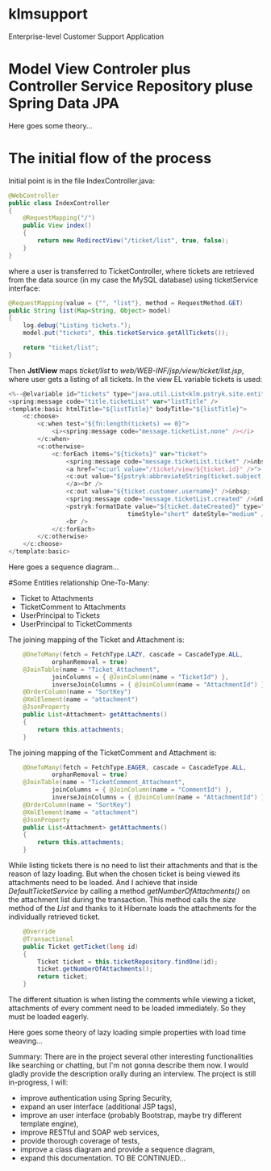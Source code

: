 # klmsupport
Enterprise-level Customer Support Application

# Model View Controler plus Controller Service Repository pluse Spring Data JPA
Here goes some theory...

# The initial flow of the process
Initial point is in the file IndexController.java:
```java
@WebController
public class IndexController
{
    @RequestMapping("/")
    public View index()
    {
        return new RedirectView("/ticket/list", true, false);
    }
}
```
where a user is transferred to TicketController, where tickets are retrieved from the data source (in my case the MySQL database) using ticketService interface:
```java
@RequestMapping(value = {"", "list"}, method = RequestMethod.GET)
public String list(Map<String, Object> model)
{
    log.debug("Listing tickets.");
    model.put("tickets", this.ticketService.getAllTickets());

    return "ticket/list";
}
```
Then **JstlView** maps *ticket/list* to *web/WEB-INF/jsp/view/ticket/list.jsp*, where user gets a listing of all tickets. In the view EL variable tickets is used:
```js
<%--@elvariable id="tickets" type="java.util.List<klm.pstryk.site.entities.Ticket>"--%>
<spring:message code="title.ticketList" var="listTitle" />
<template:basic htmlTitle="${listTitle}" bodyTitle="${listTitle}">
    <c:choose>
        <c:when test="${fn:length(tickets) == 0}">
            <i><spring:message code="message.ticketList.none" /></i>
        </c:when>
        <c:otherwise>
            <c:forEach items="${tickets}" var="ticket">
                <spring:message code="message.ticketList.ticket" />&nbsp;${ticket.id}:
                <a href="<c:url value="/ticket/view/${ticket.id}" />">
                <c:out value="${pstryk:abbreviateString(ticket.subject, 60)}"/>
                </a><br />
                <c:out value="${ticket.customer.username}" />&nbsp;
                <spring:message code="message.ticketList.created" />&nbsp;
                <pstryk:formatDate value="${ticket.dateCreated}" type="both"
                                 timeStyle="short" dateStyle="medium" /><br />
                <br />
            </c:forEach>
        </c:otherwise>
    </c:choose>
</template:basic>
```
Here goes a sequence diagram...

#Some Entities relationship
One-To-Many:
- Ticket to Attachment*s*
- TicketComment to Attachment*s*
- UserPrincipal to Ticket*s*
- UserPrincipal to TicketComment*s*

The joining mapping of the Ticket and Attachment is:
```java
    @OneToMany(fetch = FetchType.LAZY, cascade = CascadeType.ALL,
            orphanRemoval = true)
    @JoinTable(name = "Ticket_Attachment",
            joinColumns = { @JoinColumn(name = "TicketId") },
            inverseJoinColumns = { @JoinColumn(name = "AttachmentId") })
    @OrderColumn(name = "SortKey")
    @XmlElement(name = "attachment")
    @JsonProperty
    public List<Attachment> getAttachments()
    {
        return this.attachments;
    }
```
The joining mapping of the TicketComment and Attachment is:
```java
    @OneToMany(fetch = FetchType.EAGER, cascade = CascadeType.ALL,
            orphanRemoval = true)
    @JoinTable(name = "TicketComment_Attachment",
            joinColumns = { @JoinColumn(name = "CommentId") },
            inverseJoinColumns = { @JoinColumn(name = "AttachmentId") })
    @OrderColumn(name = "SortKey")
    @XmlElement(name = "attachment")
    @JsonProperty
    public List<Attachment> getAttachments()
    {
        return this.attachments;
    }
```
While listing tickets there is no need to list their attachments and that is the reason of lazy loading. But when the chosen ticket is being viewed its attachments need to be loaded. And I achieve that inside *DefaultTicketService* by calling a method *getNumberOfAttachments()* on the attachment list during the transaction. This method calls the *size* method of the *List<Attachment>* and thanks to it Hibernate loads the attachments for the individually retrieved ticket.
```java
    @Override
    @Transactional
    public Ticket getTicket(long id)
    {
        Ticket ticket = this.ticketRepository.findOne(id);
        ticket.getNumberOfAttachments();
        return ticket;
    }
```
The different situation is when listing the comments while viewing a ticket, attachments of every comment need to be loaded immediately. So they must be loaded eagerly.
  
Here goes some theory of lazy loading simple properties with load time weaving...


Summary:
There are in the project several other interesting functionalities like searching or chatting, but I'm not gonna describe them now. I would gladly provide the description orally during an interview. The project is still in-progress, I will:
- improve authentication using Spring Security, 
- expand an user interface (additional JSP tags),
- improve an user interface (probably Bootstrap, maybe try different template engine),
- improve RESTful and SOAP web services,
- provide thorough coverage of tests,
- improve a class diagram and provide a sequence diagram,
- expand this documentation.
TO BE CONTINUED...
